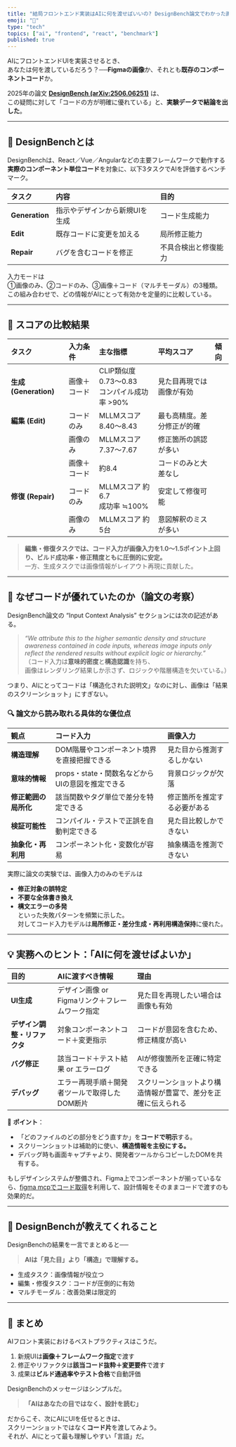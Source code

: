 ```yaml
---
title: "結局フロントエンド実装はAIに何を渡せばいいの? DesignBench論文でわかった画像よりコードが強い理由とその実データ"
emoji: "🧠"
type: "tech"
topics: ["ai", "frontend", "react", "benchmark"]
published: true
---
```


AIにフロントエンドUIを実装させるとき、  
あなたは何を渡しているだろう？──**Figmaの画像**か、それとも**既存のコンポーネントコード**か。  

2025年の論文 [**DesignBench (arXiv:2506.06251)**](https://arxiv.org/abs/2506.06251) は、  
この疑問に対して「コードの方が明確に優れている」と、**実験データで結論を出した**。

---

## 🧩 DesignBenchとは
DesignBenchは、React／Vue／Angularなどの主要フレームワークで動作する  
**実際のコンポーネント単位コード**を対象に、以下3タスクでAIを評価するベンチマーク。

| タスク | 内容 | 目的 |
|:--|:--|:--|
| **Generation** | 指示やデザインから新規UIを生成 | コード生成能力 |
| **Edit** | 既存コードに変更を加える | 局所修正能力 |
| **Repair** | バグを含むコードを修正 | 不具合検出と修復能力 |

入力モードは  
①画像のみ、②コードのみ、③画像＋コード（マルチモーダル）の3種類。  
この組み合わせで、どの情報がAIにとって有効かを定量的に比較している。

---

## 🧮 スコアの比較結果

| タスク | 入力条件 | 主な指標 | 平均スコア | 傾向 |
|:--|:--|:--|:--|:--|
| **生成 (Generation)** | 画像＋コード | CLIP類似度 0.73〜0.83<br>コンパイル成功率 >90% | 見た目再現では画像が有効 |
| **編集 (Edit)** | コードのみ | MLLMスコア 8.40〜8.43 | 最も高精度。差分修正が的確 |
|  | 画像のみ | MLLMスコア 7.37〜7.67 | 修正箇所の誤認が多い |
|  | 画像＋コード | 約8.4 | コードのみと大差なし |
| **修復 (Repair)** | コードのみ | MLLMスコア 約6.7<br>成功率 ≒100% | 安定して修復可能 |
|  | 画像のみ | MLLMスコア 約5台 | 意図解釈のミスが多い |

> **編集・修復タスクでは、コード入力が画像入力を1.0〜1.5ポイント上回り、ビルド成功率・修正精度ともに圧倒的に安定。**  
> 一方、生成タスクでは画像情報がレイアウト再現に貢献した。

---

## 🧠 なぜコードが優れていたのか（論文の考察）

DesignBench論文の “Input Context Analysis” セクションには次の記述がある。

> *“We attribute this to the higher semantic density and structure awareness contained in code inputs, whereas image inputs only reflect the rendered results without explicit logic or hierarchy.”*  
> （コード入力は**意味的密度**と**構造認識**を持ち、  
> 画像はレンダリング結果しか示さず、ロジックや階層構造を欠いている。）

つまり、AIにとってコードは「構造化された説明文」なのに対し、画像は「結果のスクリーンショット」にすぎない。

### 🔍 論文から読み取れる具体的な優位点

| 観点 | コード入力 | 画像入力 |
|:--|:--|:--|
| **構造理解** | DOM階層やコンポーネント境界を直接把握できる | 見た目から推測するしかない |
| **意味的情報** | props・state・関数名などからUIの意図を推定できる | 背景ロジックが欠落 |
| **修正範囲の局所化** | 該当関数やタグ単位で差分を特定できる | 修正箇所を推定する必要がある |
| **検証可能性** | コンパイル・テストで正誤を自動判定できる | 見た目比較しかできない |
| **抽象化・再利用** | コンポーネント化・変数化が容易 | 抽象構造を推測できない |

実際に論文の実験では、画像入力のみのモデルは  
- **修正対象の誤特定**  
- **不要な全体書き換え**  
- **構文エラーの多発**  
といった失敗パターンを頻繁に示した。  
対してコード入力モデルは**局所修正・差分生成・再利用構造保持**に優れた。

---

## 💡 実務へのヒント：「AIに何を渡せばよいか」

| 目的 | AIに渡すべき情報 | 理由 |
|:--|:--|:--|
| **UI生成** | デザイン画像 or Figmaリンク＋フレームワーク指定 | 見た目を再現したい場合は画像も有効 |
| **デザイン調整・リファクタ** | 対象コンポーネントコード＋変更指示 | コードが意図を含むため、修正精度が高い |
| **バグ修正** | 該当コード＋テスト結果 or エラーログ | AIが修復箇所を正確に特定できる |
| **デバッグ** | エラー再現手順＋開発者ツールで取得したDOM断片 | スクリーンショットより構造情報が豊富で、差分を正確に伝えられる |

📌 **ポイント**：
- 「どのファイルのどの部分をどう直すか」を**コードで明示**する。
- スクリーンショットは補助的に使い、**構造情報を主役にする。**
- デバッグ時も画面キャプチャより、開発者ツールからコピーしたDOMを共有する。

もしデザインシステムが整備され、Figma上でコンポーネントが揃っているなら、[figma mcpでコード取得](https://zenn.dev/reiwatravel/articles/13828b9659798a)を利用して、設計情報をそのままコードで渡すのも効果的だ。

---

## 🚀 DesignBenchが教えてくれること

DesignBenchの結果を一言でまとめると──  
> **AIは「見た目」より「構造」で理解する。**

- 生成タスク：画像情報が役立つ  
- 編集・修復タスク：コードが圧倒的に有効  
- マルチモーダル：改善効果は限定的  

---

## 🧭 まとめ
AIフロント実装におけるベストプラクティスはこうだ。

1. 新規UIは**画像＋フレームワーク指定**で渡す  
2. 修正やリファクタは**該当コード抜粋＋変更要件**で渡す  
3. 成果は**ビルド通過率やテスト合格**で自動評価  

DesignBenchのメッセージはシンプルだ。  
> **「AIはあなたの目ではなく、設計を読む」**

だからこそ、次にAIにUIを任せるときは、  
スクリーンショットではなく**コード片**を渡してみよう。  
それが、AIにとって最も理解しやすい「言語」だ。

